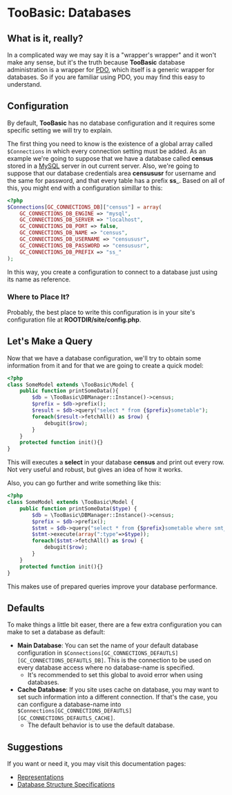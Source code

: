 # TooBasic: Databases
## What is it, really?
In a complicated way we may say it is a "wrapper's wrapper" and it won't make any sense, but it's the truth because __TooBasic__ database administration is a wrapper for [PDO](http://php.net/manual/en/book.pdo.php), which itself is a generic wrapper for databases.
So if you are familiar using PDO, you may find this easy to understand.

## Configuration
By default, __TooBasic__ has no database configuration and it requires some specific setting we will try to explain.

The first thing you need to know is the existence of a global array called `$Connections` in which every connection setting must be added.
As an example we're going to suppose that we have a database called __census__ stored in a [MySQL](http://dev.mysql.com/doc/) server in out current server.
Also, we're going to suppose that our database credentials area __censususr__ for username and the same for password, and that every table has a prefix __ss___.
Based on all of this, you might end with a configuration simillar to this:
```php
<?php
$Connections[GC_CONNECTIONS_DB]["census"] = array(
	GC_CONNECTIONS_DB_ENGINE => "mysql",
	GC_CONNECTIONS_DB_SERVER => "localhost",
	GC_CONNECTIONS_DB_PORT => false,
	GC_CONNECTIONS_DB_NAME => "census",
	GC_CONNECTIONS_DB_USERNAME => "censususr",
	GC_CONNECTIONS_DB_PASSWORD => "censususr",
	GC_CONNECTIONS_DB_PREFIX => "ss_"
);
```
In this way, you create a configuration to connect to a database just using its name as reference.

### Where to Place It?
Probably, the best place to write this configuration is in your site's configuration file at __ROOTDIR/site/config.php__.

## Let's Make a Query
Now that we have a database configuration, we'll try to obtain some information from it and for that we are going to create a quick model:
```php
<?php
class SomeModel extends \TooBasic\Model {
	public function printSomeData(){
		$db = \TooBasic\DBManager::Instance()->census;
		$prefix = $db->prefix();
		$result = $db->query("select * from {$prefix}sometable");
		foreach($result->fetchAll() as $row) {
			debugit($row);
		}
	}
	protected function init(){}
}
```
This will executes a __select__ in your database __census__ and print out every row.
Not very useful and robust, but gives an idea of how it works.

Also, you can go further and write something like this:
```php
<?php
class SomeModel extends \TooBasic\Model {
	public function printSomeData($type) {
		$db = \TooBasic\DBManager::Instance()->census;
		$prefix = $db->prefix();
		$stmt = $db->query("select * from {$prefix}sometable where smt_type = :type");
		$stmt->execute(array(":type"=>$type));
		foreach($stmt->fetchAll() as $row) {
			debugit($row);
		}
	}
	protected function init(){}
}
```
This makes use of prepared queries  improve your database performance.

## Defaults
To make things a little bit easer, there are a few extra configuration you can make to set a database as default:

* __Main Database__: You can set the name of your default database configuration in `$Connections[GC_CONNECTIONS_DEFAUTLS][GC_CONNECTIONS_DEFAUTLS_DB]`. This is the connection to be used on every database access where no database-name is specified.
    * It's recommended to set this global to avoid error when using databases.
* __Cache Database__: If you site uses cache on database, you may want to set such information into a different connection. If that's the case, you can configure a database-name into `$Connections[GC_CONNECTIONS_DEFAUTLS][GC_CONNECTIONS_DEFAUTLS_CACHE]`.
    * The default behavior is to use the default database.

## Suggestions
If you want or need it, you may visit this documentation pages:

* [Representations](representations.md)
* [Database Structure Specifications](databasespecs.md)

